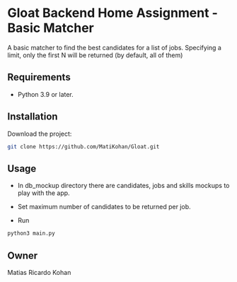 # Gloat Backend Home Assignment - Basic Matcher

A basic matcher to find the best candidates for a list of jobs.
Specifying a limit, only the first N will be returned (by default, all of them)

## Requirements

* Python 3.9 or later.

## Installation

Download the project:
```bash
git clone https://github.com/MatiKohan/Gloat.git
```

## Usage

* In db_mockup directory there are candidates, jobs and skills mockups to play with the app.

* Set maximum number of candidates to be returned per job.

* Run 
```bash
python3 main.py 
```


## Owner
Matias Ricardo Kohan
